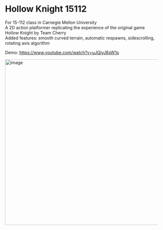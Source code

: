 # Hollow Knight 15112
For 15-112 class in Carnegie Mellon University     
A 2D action platformer replicating the experience of the original game Hollow Knight by Team Cherry     
Added features: smooth curved terrain, automatic respawns, sidescrolling, rotating axis algorithm   

Demo: https://www.youtube.com/watch?v=uJQiyJ8sW1o   


<img width="545" alt="image" src="https://github.com/Zanzao-Chen/HollowKnight/assets/131998534/f7d4e642-a3d8-48a3-a1cf-5407125189f0">
